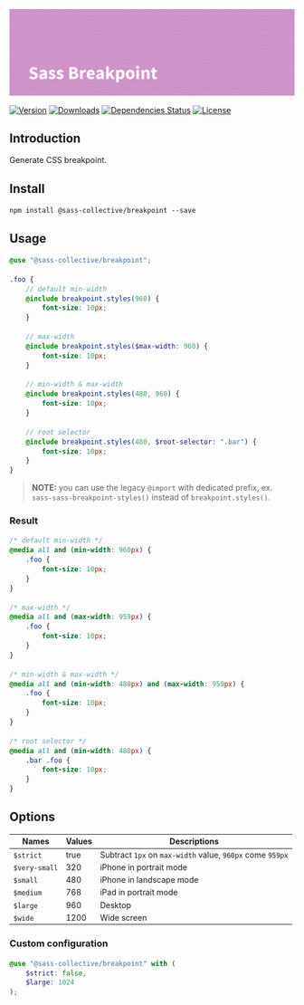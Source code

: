 ![Sass Breakpoint](.github/banner.png)

[![Version](https://flat.badgen.net/npm/v/@sass-collective/breakpoint)](https://www.npmjs.com/package/@sass-collective/breakpoint)
[![Downloads](https://flat.badgen.net/npm/dt/@sass-collective/breakpoint)](https://www.npmjs.com/package/@sass-collective/breakpoint)
[![Dependencies Status](https://david-dm.org/sass-collective/sass-collective/status.svg?style=flat-square&path=packages/breakpoint)](https://david-dm.org/sass-collective/sass-collective?path=packages/breakpoint)
[![License](https://flat.badgen.net/github/license/sass-collective/sass-collective)](https://flat.badgen.net/github/license/sass-collective/sass-collective)

## Introduction

Generate CSS breakpoint.

## Install

    npm install @sass-collective/breakpoint --save

## Usage

```scss
@use "@sass-collective/breakpoint";

.foo {
    // default min-width
    @include breakpoint.styles(960) {
        font-size: 10px;
    }

    // max-width
    @include breakpoint.styles($max-width: 960) {
        font-size: 10px;
    }

    // min-width & max-width
    @include breakpoint.styles(480, 960) {
        font-size: 10px;
    }

    // root selector
    @include breakpoint.styles(480, $root-selector: ".bar") {
        font-size: 10px;
    }
}
```

> **NOTE:** you can use the legacy `@import` with dedicated prefix, ex. `sass-sass-breakpoint-styles()` instead of `breakpoint.styles()`.

### Result

```css
/* default min-width */
@media all and (min-width: 960px) {
    .foo {
        font-size: 10px;
    }
}

/* max-width */
@media all and (max-width: 959px) {
    .foo {
        font-size: 10px;
    }
}

/* min-width & max-width */
@media all and (min-width: 480px) and (max-width: 959px) {
    .foo {
        font-size: 10px;
    }
}

/* root selector */
@media all and (min-width: 480px) {
    .bar .foo {
        font-size: 10px;
    }
}
```

## Options

| Names              | Values    | Descriptions                                                         |
| ------------------ | --------- | -------------------------------------------------------------------- |
| `$strict`        | true      | Subtract `1px` on `max-width` value, `960px` come `959px`    |
| `$very-small`    | 320       | iPhone in portrait mode                                              |
| `$small`         | 480       | iPhone in landscape mode                                             |
| `$medium`        | 768       | iPad in portrait mode                                                |
| `$large`         | 960       | Desktop                                                              |
| `$wide`          | 1200      | Wide screen                                                          |

### Custom configuration

```scss
@use "@sass-collective/breakpoint" with (
    $strict: false,
    $large: 1024
);
```
